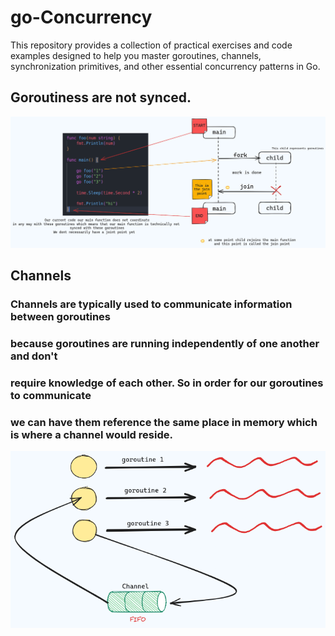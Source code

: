 # go-Concurrency
This repository provides a collection of practical exercises and code examples designed to help you master goroutines, channels, synchronization primitives, and other essential concurrency patterns in Go.

## Goroutiness are not synced.

![alt text](concurrency.png)

## Channels

### Channels are typically used to communicate information between goroutines
### because goroutines are running independently of one another and don't
### require knowledge of each other. So in order for our goroutines to communicate
### we can have them reference the same place in memory which is where a channel would reside.

![alt text](<concurrency 1.png>)




